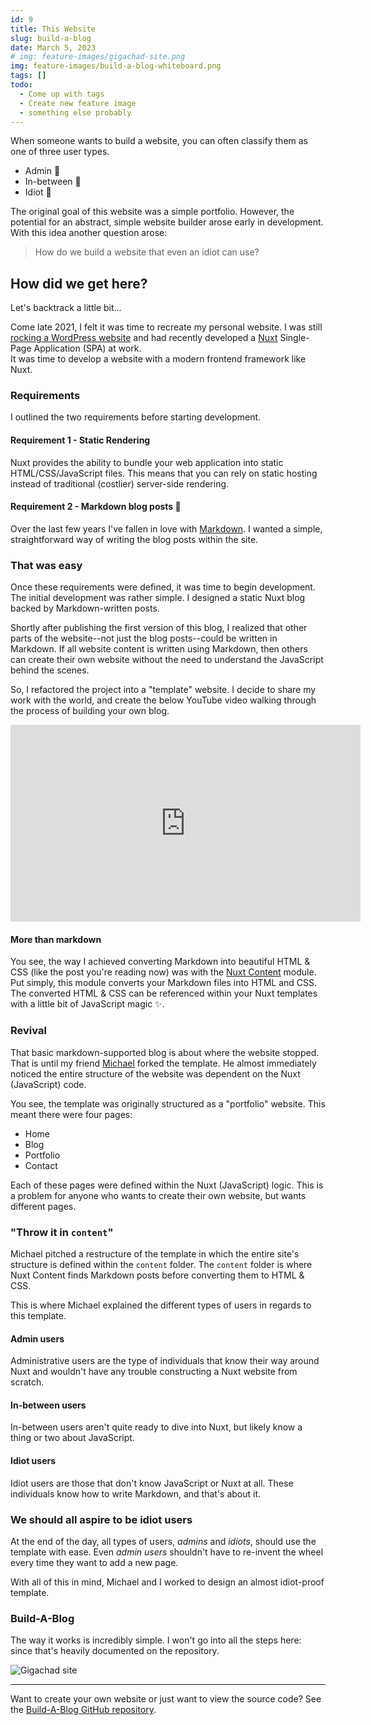 ```yaml
---
id: 9
title: This Website
slug: build-a-blog
date: March 5, 2023
# img: feature-images/gigachad-site.png
img: feature-images/build-a-blog-whiteboard.png
tags: []
todo:
  - Come up with tags
  - Create new feature image
  - something else probably
---
```



When someone wants to build a website, you can often classify them as one of three user types.

- Admin 🦍
- In-between 🐒
- Idiot 🦧

The original goal of this website was a simple portfolio. However, the potential for an abstract, simple website builder arose early in development. With this idea another question arose:
> How do we build a website that even an idiot can use?

<!--more-->

## How did we get here?
Let's backtrack a little bit...

Come late 2021, I felt it was time to recreate my personal website. I was still [rocking a WordPress website](https://web.archive.org/web/20230301224927/https://christianlisle.com/) and had recently developed a [Nuxt](https://nuxtjs.org/) Single-Page Application (SPA) at work. \
It was time to develop a website with a modern frontend framework like Nuxt.

### Requirements
I outlined the two requirements before starting development.

#### Requirement 1 - Static Rendering
Nuxt provides the ability to bundle your web application into static HTML/CSS/JavaScript files. This means that you can rely on static hosting instead of traditional (costlier) server-side rendering. <!-- The primary reason this is important is that it eliminates the need for a server to host your website  -->

#### Requirement 2 - Markdown blog posts 📝
Over the last few years I've fallen in love with [Markdown](https://daringfireball.net/projects/markdown). I wanted a simple, straightforward way of writing the blog posts within the site.


### That was easy
Once these requirements were defined, it was time to begin development. The initial development was rather simple. I designed a static Nuxt blog backed by Markdown-written posts.

Shortly after publishing the first version of this blog, I realized that other parts of the website--not just the blog posts--could be written in Markdown. If all website content is written using Markdown, then others can create their own website without the need to understand the JavaScript behind the scenes.

So, I refactored the project into a "template" website. I decide to share my work with the world, and create the below YouTube video walking through the process of building your own blog.

<iframe width="560" height="315" src="https://www.youtube.com/embed/O3ctZ6SdSLA" title="YouTube video player" frameborder="0" allow="accelerometer; autoplay; clipboard-write; encrypted-media; gyroscope; picture-in-picture; web-share" allowfullscreen class="youtube-embed"></iframe>

#### More than markdown
You see, the way I achieved converting Markdown into beautiful HTML & CSS (like the post you're reading now) was with the [Nuxt Content](https://content.nuxtjs.org) module. Put simply, this module converts your Markdown files into HTML and CSS. The converted HTML & CSS can be referenced within your Nuxt templates with a little bit of JavaScript magic ✨.

### Revival
That basic markdown-supported blog is about where the website stopped. That is until my friend [Michael](https://www.mamoore1440.com) forked the template. He almost immediately noticed the entire structure of the website was dependent on the Nuxt (JavaScript) code. 

You see, the template was originally structured as a "portfolio" website. This meant there were four pages:
- Home
- Blog
- Portfolio
- Contact

Each of these pages were defined within the Nuxt (JavaScript) logic. This is a problem for anyone who wants to create their own website, but wants different pages.


### "Throw it in `content`"

Michael pitched a restructure of the template in which the entire site's structure is defined within the `content` folder. The `content` folder is where Nuxt Content finds Markdown posts before converting them to HTML & CSS.

<!--To help explain the concept, Michael and I got out the whiteboard.

![Whiteboard planning](/blog-images/build-a-blog-whiteboard.png) -->

This is where Michael explained the different types of users in regards to this template.

#### Admin users
Administrative users are the type of individuals that know their way around Nuxt and wouldn't have any trouble constructing a Nuxt website from scratch.

#### In-between users
In-between users aren't quite ready to dive into Nuxt, but likely know a thing or two about JavaScript.

#### Idiot users
Idiot users are those that don't know JavaScript or Nuxt at all. These individuals know how to write Markdown, and that's about it.

### We should all aspire to be idiot users
At the end of the day, all types of users, *admins* and *idiots*, should use the template with ease. Even *admin users* shouldn't have to re-invent the wheel every time they want to add a new page.

With all of this in mind, Michael and I worked to design an almost idiot-proof template.

### Build-A-Blog
The way it works is incredibly simple. I won't go into all the steps here: since that's heavily documented on the repository.


![Gigachad site](/blog-images/gigachad-site.png)




---

Want to create your own website or just want to view the source code? See the [Build-A-Blog GitHub repository](https://github.com/cal-overflow/Build-A-Blog).
